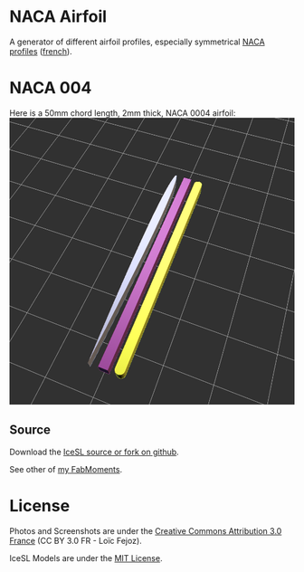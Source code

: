 NACA Airfoil
============

A generator of different airfoil profiles, especially symmetrical [NACA profiles](https://en.wikipedia.org/wiki/NACA_airfoil) ([french](https://fr.wikipedia.org/wiki/Profil_NACA)).

# NACA 004

Here is a 50mm chord length, 2mm thick, NACA 0004 airfoil:
![50mm chord length 0004 airfoil and its comparison to rounded and square airfoil](shot0003.png)

## Source

Download the [IceSL source or fork on github](https://github.com/loic-fejoz/loic-fejoz-fabmoments/tree/master/naca-airfoil).

See other of [my FabMoments](https://github.com/loic-fejoz/loic-fejoz-fabmoments/tree/master/).

# License

Photos and Screenshots are under the [Creative Commons Attribution 3.0 France](https://creativecommons.org/licenses/by/3.0/fr/) (CC BY 3.0 FR - Loïc Fejoz).

IceSL Models are under the [MIT License](http://opensource.org/licenses/MIT).
